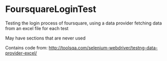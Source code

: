 # FoursquareLoginTest
Testing the login process of foursquare, using a data provider fetching data from an excel file for each test

May have sections that are never used

Contains code from: http://toolsqa.com/selenium-webdriver/testng-data-provider-excel/
